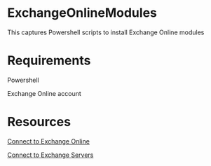# ExchangeOnlineModules
This captures Powershell scripts to install Exchange Online modules


# Requirements
Powershell 

Exchange Online account


# Resources

 <a href="https://learn.microsoft.com/en-us/powershell/exchange/connect-to-exchange-online-powershell?view=exchange-ps" target="_blank"> Connect to Exchange Online </a>
 
  <a href="https://learn.microsoft.com/en-us/powershell/exchange/connect-to-exchange-servers-using-remote-powershell?view=exchange-ps" target="_blank"> Connect to Exchange Servers </a>

